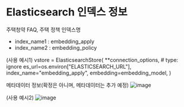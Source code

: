 # Elasticsearch 인덱스 정보

주택청약 FAQ, 주택 정책 인덱스명
- index_name1 : embedding_apply
- index_name2 : embedding_policy

(사용 예시1)
vstore = ElasticsearchStore(
        **connection_options,  # type: ignore
        es_url=os.environ["ELASTICSEARCH_URL"],
        index_name="embedding_apply",
        embedding=embedding_model,
    )

메타데이터 정보(확정은 아니며, 메타데이터는 추가 예정)
![image](https://github.com/user-attachments/assets/e96d3ba7-4e5e-4577-84c1-d8d30c640db8)

(사용 예시2)
![image](https://github.com/user-attachments/assets/3ff3059b-97f5-458b-b6bd-685a1f77cf95)

